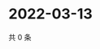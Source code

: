# 2022-03-13

共 0 条

<!-- BEGIN WEIBO -->
<!-- 最后更新时间 Sun Mar 13 2022 13:18:36 GMT+0800 (China Standard Time) -->

<!-- END WEIBO -->
